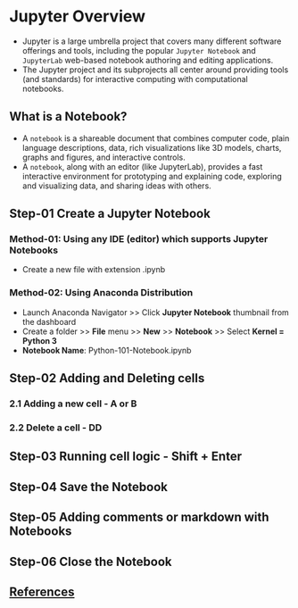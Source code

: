 # Jupyter Overview

- Jupyter is a large umbrella project that covers many different software offerings and tools, including the popular `Jupyter Notebook` and `JupyterLab` web-based notebook authoring and editing applications.
- The Jupyter project and its subprojects all center around providing tools (and standards) for interactive computing with computational notebooks.

## What is a Notebook?

- A `notebook` is a shareable document that combines computer code, plain language descriptions, data, rich visualizations like 3D models, charts, graphs and figures, and interactive controls.
- A `notebook`, along with an editor (like JupyterLab), provides a fast interactive environment for prototyping and explaining code, exploring and visualizing data, and sharing ideas with others.

## Step-01 Create a Jupyter Notebook

### Method-01: Using any IDE (editor) which supports Jupyter Notebooks

- Create a new file with extension .ipynb

### Method-02: Using Anaconda Distribution

- Launch Anaconda Navigator >> Click **Jupyter Notebook** thumbnail from the dashboard
- Create a folder >> **File** menu >> **New** >> **Notebook** >> Select **Kernel = Python 3**
- **Notebook Name**: Python-101-Notebook.ipynb

## Step-02 Adding and Deleting cells

### 2.1 Adding a new cell - A or B

### 2.2 Delete a cell - DD

## Step-03 Running cell logic - Shift + Enter

## Step-04 Save the Notebook

## Step-05 Adding comments or markdown with Notebooks

## Step-06 Close the Notebook

## [References](https://docs.jupyter.org/en/latest/)
